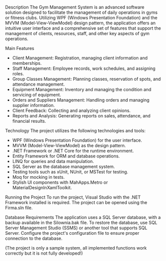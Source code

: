 Description
The Gym Management System is an advanced software solution designed to facilitate the management of daily operations in gyms or fitness clubs. Utilizing WPF (Windows Presentation Foundation) and the MVVM (Model-View-ViewModel) design pattern, the application offers an intuitive user interface and a comprehensive set of features that support the management of clients, resources, staff, and other key aspects of gym operations.


Main Features
- Client Management: Registration, managing client information and memberships.
- Staff Management: Employee records, work schedules, and assigning roles.
- Group Classes Management: Planning classes, reservation of spots, and attendance management.
- Equipment Management: Inventory and managing the condition and servicing of equipment.
- Orders and Suppliers Management: Handling orders and managing supplier information.
- Client Feedback: Collecting and analyzing client opinions.
- Reports and Analysis: Generating reports on sales, attendance, and financial results.

  
Technology
The project utilizes the following technologies and tools:

- WPF (Windows Presentation Foundation) for the user interface.
- MVVM (Model-View-ViewModel) as the design pattern.
- .NET Framework or .NET Core for the runtime environment.
- Entity Framework for ORM and database operations.
- LINQ for queries and data manipulation.
- SQL Server as the database management system.
- Testing tools such as xUnit, NUnit, or MSTest for testing.
- Moq for mocking in tests.
- Stylish UI components with MahApps.Metro or MaterialDesignInXamlToolkit.

  
Running the Project
To run the project, Visual Studio with the .NET Framework installed is required. The project can be opened using the Firma.sln file.

Database Requirements
The application uses a SQL Server database, with a backup available in the Silownia.bak file. To restore the database, use SQL Server Management Studio (SSMS) or another tool that supports SQL Server. Configure the project's configuration file to ensure proper connection to the database.


(The project is only a sample system, all implemented functions work correctly but it is not fully developed!)
